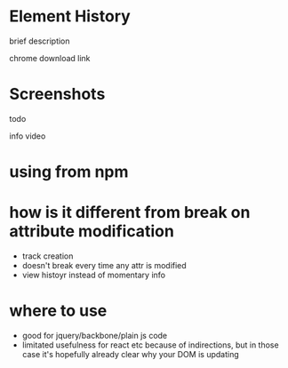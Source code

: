 # Element History

brief description

chrome download link

# Screenshots

todo

info video

# using from npm

# how is it different from break on attribute modification

- track creation
- doesn't break every time any attr is modified
- view histoyr instead of momentary info

# where to use

- good for jquery/backbone/plain js code
- limitated usefulness for react etc because of indirections, but in those case
it's hopefully already clear why your DOM is updating